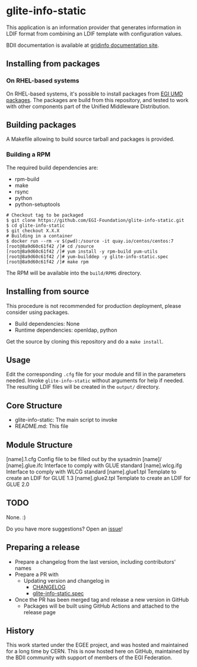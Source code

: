 # glite-info-static

This application is an information provider that generates information in LDIF
format from combining an LDIF template with configuration values.

BDII documentation is available at
[gridinfo documentation site](https://gridinfo-documentation.readthedocs.io/).

## Installing from packages

### On RHEL-based systems

On RHEL-based systems, it's possible to install packages from [EGI UMD
packages](https://go.egi.eu/umd). The packages are build from this repository,
and tested to work with other components part of the Unified Middleware
Distribution.

## Building packages

A Makefile allowing to build source tarball and packages is provided.

### Building a RPM

The required build dependencies are:

- rpm-build
- make
- rsync
- python
- python-setuptools

```shell
# Checkout tag to be packaged
$ git clone https://github.com/EGI-Foundation/glite-info-static.git
$ cd glite-info-static
$ git checkout X.X.X
# Building in a container
$ docker run --rm -v $(pwd):/source -it quay.io/centos/centos:7
[root@8a9d60c61f42 /]# cd /source
[root@8a9d60c61f42 /]# yum install -y rpm-build yum-utils
[root@8a9d60c61f42 /]# yum-builddep -y glite-info-static.spec
[root@8a9d60c61f42 /]# make rpm
```

The RPM will be available into the `build/RPMS` directory.

## Installing from source

This procedure is not recommended for production deployment, please consider
using packages.

* Build dependencies: None
* Runtime dependencies: openldap, python

Get the source by cloning this repository and do a `make install`.

## Usage

Edit the corresponding `.cfg` file for your module and fill in the parameters
needed. Invoke `glite-info-static` without arguments for help if needed.
The resulting LDIF files will be created in the `output/` directory.

## Core Structure

* glite-info-static: The main script to invoke
* README.md: This file

## Module Structure

  [name].1.cfg                  Config file to be filled out by the sysadmin
  [name]/
    [name].glue.ifc             Interface to comply with GLUE standard
    [name].wlcg.ifg             Interface to comply with WLCG standard
    [name].glue1.tpl            Template to create an LDIF for GLUE 1.3
    [name].glue2.tpl            Template to create an LDIF for GLUE 2.0

## TODO

None. :)

Do you have more suggestions?
Open an [issue](https://github.com/EGI-Federation/glite-info-static/issues/new)!

## Preparing a release

- Prepare a changelog from the last version, including contributors' names
- Prepare a PR with
  - Updating version and changelog in
    - [CHANGELOG](CHANGELOG)
    - [glite-info-static.spec](glite-info-static.spec)
- Once the PR has been merged tag and release a new version in GitHub
  - Packages will be built using GitHub Actions and attached to the release page

## History

This work started under the EGEE project, and was hosted and maintained for a
long time by CERN. This is now hosted here on GitHub, maintained by the BDII
community with support of members of the EGI Federation.
